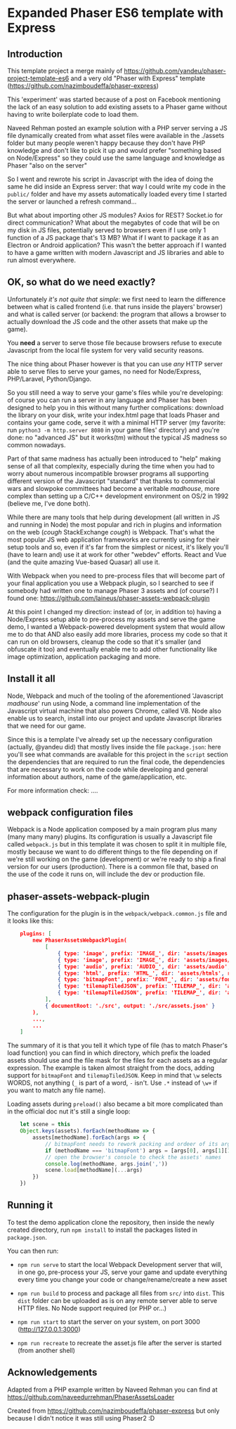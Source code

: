 Expanded Phaser ES6 template with Express
=========================================


Introduction
------------

This template project a merge mainly of https://github.com/yandeu/phaser-project-template-es6 and a very old
"Phaser with Express" template (https://github.com/nazimboudeffa/phaser-express)

This 'experiment' was started because of a post on Facebook mentioning the lack of an easy solution to add
existing assets to a Phaser game without having to write boilerplate code to load them.

Naveed Rehman posted an example solution with a PHP server serving a JS file dynamically created from what
asset files were available in the ./assets folder but many people weren't happy because
they don't have PHP knowledge and don't like to pick it up and would prefer "something based on Node/Express"
so they could use the same language and knowledge as Phaser "also on the server"

So I went and rewrote his script in Javascript with the idea of doing the same he did inside an Express
server: that way I could write my code in the `public/` folder and have my assets automatically loaded every
time I started the server or launched a refresh command...

But what about importing other JS modules? Axios for REST? Socket.io for direct communication? What about the
megabytes of code that will be on my disk in JS files, potentially served to browsers even if I use only 1 function
of a JS package that's 13 MB? What if I want to package it as an Electron or Android application?
This wasn't the better approach if I wanted to have a game written with modern Javascript and JS libraries and
able to run almost everywhere.

OK, so what do we need exactly?
-------------------------------

Unfortunately *it's not quite that simple*: we first need to learn the difference between what is called
frontend (i.e. that runs inside the players' browser) and what is called server (or backend: the program
that allows a browser to actually download the JS code and the other assets that make up the game).

You **need** a server to serve those file because browsers refuse to execute Javascript from the local
file system for very valid security reasons.

The nice thing about Phaser however is that you can use *any* HTTP server able to serve files to serve
your games, no need for Node/Express, PHP/Laravel, Python/Django.

So you still need a way to serve your game's files while you're developing: of course you can run a
server in any language and Phaser has been designed to help you in this without many further complications:
download the library on your disk, write your index.html page that loads Phaser and contains your game code,
serve it with a minimal HTTP server (my favorite: run `python3 -m http.server 8080` in your gane files' directory)
and you're done: no "advanced JS" but it works(tm) without the typical JS madness so common nowadays.

Part of that same madness has actually been introduced to "help" making sense of all that complexity, especially
during the time when you had to worry about numerous incompatible browser programs all supporting different version
of the Javascript "standard" that thanks to commercial wars and slowpoke committees had become a veritable *madhouse*,
more complex than setting up a C/C++ development environment on OS/2 in 1992 (believe me, I've done both).

While there are many tools that help during development (all written in JS and running in Node) the most
popular and rich in plugins and information on the web (*cough* StackExchange *cough*) is Webpack. That's
what the most popular JS web application frameworks are currently using for their setup tools and so,
even if it's far from the simplest or nicest, it's likely you'll (have to learn and) use it at work for
other "webdev" efforts. React and Vue (and the quite amazing Vue-based Quasar) all use it.

With Webpack when you need to pre-process files that will become part of your final application you use a
Webpack plugin, so I searched to see if somebody had written one to manage Phaser 3 assets and (of course?) I found
one: https://github.com/laineus/phaser-assets-webpack-plugin

At this point I changed my direction: instead of (or, in addition to) having a Node/Express setup able to
pre-process my assets and serve the game demo, I wanted a Webpack-powered development system that would allow me
to do that AND also easily add more libraries, process my code so that it can run on old browsers,
cleanup the code so that it's smaller (and obfuscate it too) and eventually enable me to add other functionality
like image optimization, application packaging and more.

Install it all
--------------

Node, Webpack and much of the tooling of the aforementioned 'Javascript *madhouse*' run using Node, a command
line implementation of the Javascript virtual machine that also powers Chrome, called V8. Node also enable us to
search, install into our project and update Javascript libraries that we need for our game.

Since this is a template I've already set up the necessary configuration (actually, @yandeu did) that mostly lives
inside the file `package.json`: here you'll see what commands are available for this project in the `script` section
the dependencies that are required to run the final code, the dependencies that are necessary to work on the code
while developing and general information about authors, name of the game/application, etc.

For more information check: ....


webpack configuration files
---------------------------

Webpack is a Node application composed by a main program plus many (many many many) plugins. Its configuration is
usually a Javascript file called `webpack.js` but in this template it was chosen to split it in multiple file,
mostly because we want to do different things to the file depending on if we're still working on the game
(development) or we're ready to ship a final version for our users (production). There is a common file that,
based on the use of the code it runs on, will include the dev or production file.

phaser-assets-webpack-plugin
----------------------------

The configuration for the plugin is in the `webpack/webpack.common.js` file and it looks like this:

```JSON
    plugins: [
        new PhaserAssetsWebpackPlugin(
            [
                { type: 'image', prefix: 'IMAGE_', dir: 'assets/images', rule: /^\w+\.(png|jpg|jpeg)$/ },
                { type: 'image', prefix: 'IMAGE_', dir: 'assets/images/more', rule: /^\w+\.(png|jpg|jpeg)$/ },
                { type: 'audio', prefix: 'AUDIO_', dir: 'assets/audio', rule: /^\w+\.(mp3|m4a|ogg)$/ },
                { type: 'html', prefix: 'HTML_', dir: 'assets/htmls', rule: /^\w+\.(html|htm)$/ },
                { type: 'bitmapFont', prefix: 'FONT_', dir: 'assets/fonts', rule: /^\w+\.(fnt|png)$/ },
                { type: 'tilemapTiledJSON', prefix: 'TILEMAP_', dir: 'assets/tilemaps', rule: /^\w+\.(json)$/ },
                { type: 'tilemapTiledJSON', prefix: 'TILEMAP_', dir: 'assets/tilemaps/test_tilemap/tiled/', rule: /^\w+\.(json)$/ },
            ],
            { documentRoot: './src', output: './src/assets.json' }
        ),
        ...,
        ...
    ]
```

The summary of it is that you tell it which type of file (has to match Phaser's load function) you can find in
which directory, which prefix the loaded assets should use and the file mask for the files for each assets as a
regular expression. The example is taken almost straight from the docs, adding support for `bitmapFont` and
`tilemapTiledJSON`. Keep in mind that `\w` selects WORDS, not anything (`_` is part of a word, `-` isn't. Use `.*`
instead of `\w+` if you want to match any file name).

Loading assets during `preload()` also became a bit more complicated than in the official doc nut it's still
a single loop:

```javascript
    let scene = this
    Object.keys(assets).forEach(methodName => {
        assets[methodName].forEach(args => {
            // bitmapFont needs to rework packing and ordeer of its args
            if (methodName === 'bitmapFont') args = [args[0], args[1][1], args[1][0]]
            // open the browser's console to check the assets' names
            console.log(methodName, args.join(','))
            scene.load[methodName](...args)
        })
    })

```


Running it
----------

To test the demo application clone the repository, then inside the newly created directory, run `npm install`
to install the packages listed in `package.json`.

You can then run:

  * `npm run serve` to start the local Webpack Development server that will, in one go, pre-process your JS, serve
                  your game and update everything every time you change your code or change/rename/create a new asset

  * `npm run build` to process and package all files from `src/` into `dist`. This `dist` folder can be uploaded as is
                  on any remote server able to serve HTTP files. No Node support required (or PHP or...)

  * `npm run start` to start the server on your system, on port 3000 (http://127.0.0.1:3000)
  * `npm run recreate` to recreate the asset.js file after the server is started (from another shell)

## Acknowledgements

Adapted from a PHP example written by Naveed Rehman you can find at https://github.com/naveedurrehman/PhaserAssetsLoader

Created from https://github.com/nazimboudeffa/phaser-express but only because I didn't notice it was still using Phaser2 :D
